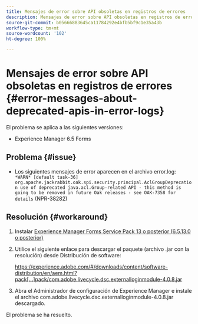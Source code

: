 ```yaml
---
title: Mensajes de error sobre API obsoletas en registros de errores
description: Mensajes de error sobre API obsoletas en registros de errores
source-git-commit: b05666883645ca11784292e4bfb5bf9c1e35a43b
workflow-type: tm+mt
source-wordcount: '102'
ht-degree: 100%

---
```



# Mensajes de error sobre API obsoletas en registros de errores {#error-messages-about-deprecated-apis-in-error-logs}

El problema se aplica a las siguientes versiones:

* Experience Manager 6.5 Forms

## Problema {#issue}

* Los siguientes mensajes de error aparecen en el archivo error.log:
   ` *WARN* [default task-36] org.apache.jackrabbit.oak.spi.security.principal.AclGroupDeprecation use of deprecated java.acl.Group-related API - this method is going to be removed in future Oak releases - see OAK-7358 for details` (NPR-38282)

## Resolución {#workaround}

1. Instalar [Experience Manager Forms Service Pack 13 o posterior (6.5.13.0 o posterior)](https://experienceleague.adobe.com/docs/experience-manager-65/release-notes/release-notes.html?lang=es)
1. Utilice el siguiente enlace para descargar el paquete (archivo .jar con la resolución) desde Distribución de software:

   https://experience.adobe.com/#/downloads/content/software-distribution/en/aem.html?pack[...]pack/com.adobe.livecycle.dsc.externalloginmodule-4.0.8.jar

1. Abra el Administrador de configuración de Experience Manager e instale el archivo com.adobe.livecycle.dsc.externalloginmodule-4.0.8.jar descargado.

El problema se ha resuelto.